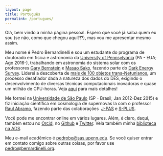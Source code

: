 ```yaml
---
layout: page
title: Português
permalink: /portugues/
---
```


Olá, bem vindo a minha página pessoal. Espero que você já saiba quem eu sou (se não, como que chegou aqui?!?), mas vou me apresentar mesmo assim. 

Meu nome é Pedro Bernardinelli e sou um estudante do programa de doutorado em física e astronomia da [University of Pennsylvania](https://www.physics.upenn.edu/people/graduate-students/pedro-henrique-bernardinelli) (PA - EUA; Ago 2016-), trabalhando em astronomia do sistema solar com os professores [Gary Bernstein](https://web.sas.upenn.edu/garyb/) e [Masao Sako](https://www.sas.upenn.edu/~masao/Web/Home.html), fazendo parte do [Dark Energy Survey](https://www.darkenergysurvey.org). Liderei a descoberta de [mais de 100 objetos trans-Netunianos](https://iopscience.iop.org/article/10.3847/1538-4365/ab6bd8), um processo desafiador dada a natureza dos dados do DES, exigindo o desenvolvimento de diversas técnicas computacionais inovadoras e quase um milhão de CPU-horas. Veja [aqui](./index01-research.md) para mais detalhes!

Me formei na [Universidade de São Paulo](http://portal.if.usp.br/ifusp/pt-br/users/bernardi) (SP - Brasil; Jan 2012-Dez 2015) e fiz iniciação científica em cosmologia de supernovas Ia com o professor [Raul Abramo](http://fma.if.usp.br/~abramo/), fazendo parte das colaborações  [J-PAS](http://j-pas.org/ "Javalambre Physics of the Accelerating Universe Astrophysical Survey") e [S-PLUS](http://www.iag.usp.br/labcosmos/en/s-plus/ "Southern Photometric Local Universe Survey").

Você pode me encontrar online em vários lugares. Além, é claro, daqui, também estou no [Orcid](https://orcid.org/0000-0003-0743-9422 "Orcid ID"), no [Github](https://github.com/bernardinelli "Pedro Bernardinelli") e [Twitter](https://twitter.com/phbernardinelli). Vela também minha [biblioteca na ADS](https://ui.adsabs.harvard.edu/public-libraries/qUR2U9_SQLScOJCUtxKUZA).

Meu e-mail acadêmico é <pedrobe@sas.upenn.edu>. Se você quiser entrar em contato comigo sobre outras coisas, por favor use <pedro@bernardinelli.org>. 



